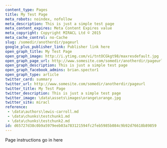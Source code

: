 ```yaml
---
content_type: Pages
title: My Test Page
meta_robots: noindex, nofollow
meta_description: This is just a simple test page
meta_content_expires: Meta Content Expires value
meta_copyright: Copyright MIRACL Ltd © 2015
meta_cache_control: no-Cache
slug: /somedir/anotherdir/pageurl
google_plus_publisher_link: Publisher link here
open_graph_title: My Test Page
open_graph_image: http://i.ytimg.com/vi/tntOCGkgt98/maxresdefault.jpg
open_graph_page_url: http://www.somesite.com/somedir/anotherdir/pageurl
open_graph_description: This is just a simple test page
open_graph_facebook_admins: brian.spector1
open_graph_type: article
twitter_card: summary
twitter_url: http://www.somesite.com/somedir/anotherdir/pageurl
twitter_title: My Test Page
twitter_description: This is just a simple test page
twitter_image: \data\assets\images\orange\orange.jpg
twitter_site: miracl
reference:
 - \data\authors\lewis-carroll.md
 - \data\chunks\testchunk1.md
 - \data\chunks\testchunk2.md
id: d65727d38c0b9a5979eeb03a783121594fc2feb5985b084c9b92d76618b89859
---
```


Page instructions go in here
